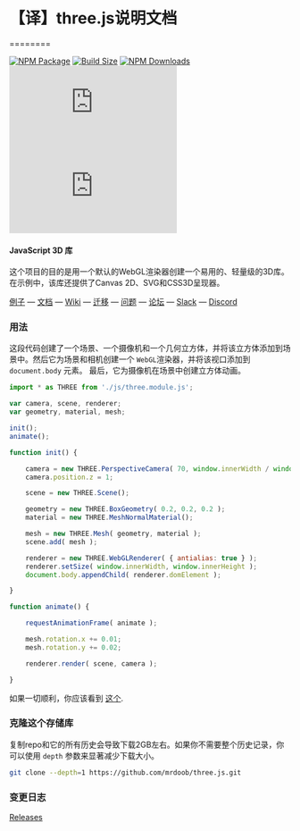 # 【译】three.js说明文档
========

[![NPM Package][npm]][npm-url]
[![Build Size][build-size]][build-size-url]
[![NPM Downloads][npm-downloads]][npmtrends-url]
[![Dev Dependencies][dev-dependencies]][dev-dependencies-url]
[![Language Grade][lgtm]][lgtm-url]

#### JavaScript 3D 库 ####

这个项目的目的是用一个默认的WebGL渲染器创建一个易用的、轻量级的3D库。在示例中，该库还提供了Canvas 2D、SVG和CSS3D呈现器。

[例子](http://threejs.org/examples/) &mdash;
[文档](http://threejs.org/docs/) &mdash;
[Wiki](https://github.com/mrdoob/three.js/wiki) &mdash;
[迁移](https://github.com/mrdoob/three.js/wiki/Migration-Guide) &mdash;
[问题](http://stackoverflow.com/questions/tagged/three.js) &mdash;
[论坛](https://discourse.threejs.org/) &mdash;
[Slack](https://join.slack.com/t/threejs/shared_invite/enQtMzYxMzczODM2OTgxLTQ1YmY4YTQxOTFjNDAzYmQ4NjU2YzRhNzliY2RiNDEyYjU2MjhhODgyYWQ5Y2MyZTU3MWNkOGVmOGRhOTQzYTk) &mdash;
[Discord](https://discordapp.com/invite/HF4UdyF)

### 用法 ###

这段代码创建了一个场景、一个摄像机和一个几何立方体，并将该立方体添加到场景中。然后它为场景和相机创建一个 `WebGL`渲染器，并将该视口添加到 `document.body` 元素。 最后，它为摄像机在场景中创建立方体动画。

```javascript
import * as THREE from './js/three.module.js';

var camera, scene, renderer;
var geometry, material, mesh;

init();
animate();

function init() {

	camera = new THREE.PerspectiveCamera( 70, window.innerWidth / window.innerHeight, 0.01, 10 );
	camera.position.z = 1;

	scene = new THREE.Scene();

	geometry = new THREE.BoxGeometry( 0.2, 0.2, 0.2 );
	material = new THREE.MeshNormalMaterial();

	mesh = new THREE.Mesh( geometry, material );
	scene.add( mesh );

	renderer = new THREE.WebGLRenderer( { antialias: true } );
	renderer.setSize( window.innerWidth, window.innerHeight );
	document.body.appendChild( renderer.domElement );

}

function animate() {

	requestAnimationFrame( animate );

	mesh.rotation.x += 0.01;
	mesh.rotation.y += 0.02;

	renderer.render( scene, camera );

}
```

如果一切顺利，你应该看到 [这个](https://jsfiddle.net/8kubjpL5/).

### 克隆这个存储库 ###

复制repo和它的所有历史会导致下载2GB左右。如果你不需要整个历史记录，你可以使用 `depth` 参数来显著减少下载大小。
```sh
git clone --depth=1 https://github.com/mrdoob/three.js.git
```

### 变更日志 ###

[Releases](https://github.com/mrdoob/three.js/releases)


[npm]: https://img.shields.io/npm/v/three
[npm-url]: https://www.npmjs.com/package/three
[build-size]: https://badgen.net/bundlephobia/minzip/three
[build-size-url]: https://bundlephobia.com/result?p=three
[npm-downloads]: https://img.shields.io/npm/dw/three
[npmtrends-url]: https://www.npmtrends.com/three
[dev-dependencies]: https://img.shields.io/david/dev/mrdoob/three.js
[dev-dependencies-url]: https://david-dm.org/mrdoob/three.js#info=devDependencies
[lgtm]: https://img.shields.io/lgtm/alerts/github/mrdoob/three.js
[lgtm-url]: https://lgtm.com/projects/g/mrdoob/three.js/
